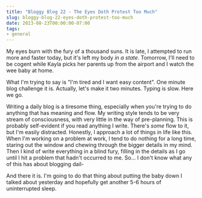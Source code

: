 ```yaml
---
title: "Bloggy Blog 22 - The Eyes Doth Protest Too Much"
slug: bloggy-blog-22-eyes-doth-protest-too-much
date: 2023-08-23T00:00:00-07:00
tags:
- general
---
```

My eyes burn with the fury of a thousand suns. It is late, I attempted to run more and faster today, but it's left my body _in a state_. Tomorrow, I'll need to be cogent while Kayla picks her parents up from the airport and I watch the wee baby at home.

What I'm trying to say is "I'm tired and I want easy content". One minute blog challenge it is. Actually, let's make it two minutes. Typing is slow. Here we go.

Writing a daily blog is a tiresome thing, especially when you're trying to do anything that has meaning and flow. My writing style tends to be very stream of consciousness, with very little in the way of pre-planning. This is probably self-evident if you read anything I write. There's _some_ flow to it, but I'm easily distracted. Honestly, I approach a lot of things in life like this. When I'm working on a problem at work, I tend to do nothing for a long time, staring out the window and chewing through the bigger details in my mind. Then I kind of write everything in a blind fury, filling in the details as I go until I hit a problem that hadn't occurred to me. So... I don't know what any of this has about blogging dail-

And there it is. I'm going to do that thing about putting the baby down I talked about yesterday and hopefully get another 5-6 hours of uninterrupted sleep.
